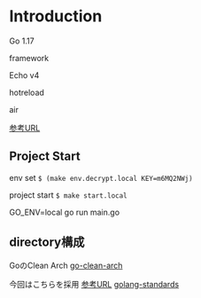 # Introduction

Go 1.17

framework

Echo v4

hotreload

air

[参考URL](https://blog.homie.co.jp/entry/golang-air#realize%E3%81%8B%E3%82%89air%E3%81%AB%E7%A7%BB%E8%A1%8C%E3%81%97%E3%81%9F%E7%90%86%E7%94%B)


## Project Start

env set
`$ (make env.decrypt.local KEY=m6MQ2NWj)`

project start
`$ make start.local`



GO_ENV=local go run main.go

## directory構成

GoのClean Arch
[go-clean-arch](https://github.com/bxcodec/go-clean-arch)

今回はこちらを採用
[参考URL](https://qiita.com/sueken/items/87093e5941bfbc09bea8)
[golang-standards](https://github.com/golang-standards/project-layout/blob/master/README_ja.md)
